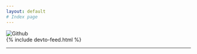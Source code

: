 ```yaml
---
layout: default 
# Index page
---
```


<img alt="Github" src="https://img.shields.io/badge/dev-black?style=for-the-badge&logo=DEV&logoColor=white" />

<div>
    {% include devto-feed.html %}
</div>


---
<!--
<img alt="Github" src="https://img.shields.io/badge/medium-white?style=for-the-badge&logo=medium&logoColor=black" />
<div>
    {% include medium-feed.html %}
</div>
-->
